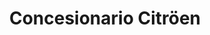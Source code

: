 ---
title: "Concesionario Citröen"
url: /san-sebastian-de-los-reyes/concesionario-citroeen/
shop: reparación de automóviles
---